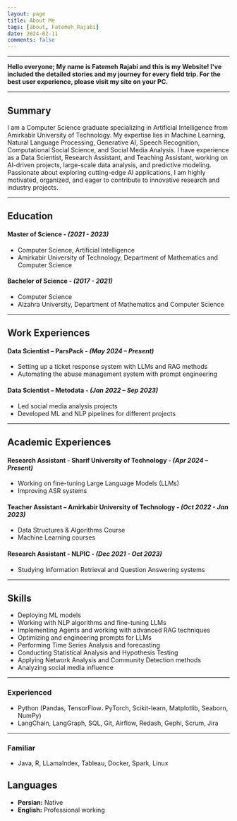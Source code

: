 ```yaml
---
layout: page
title: About Me
tags: [about, Fatemeh_Rajabi]
date: 2024-02-11
comments: false
---
```


---

<b> Hello everyone; My name is Fatemeh Rajabi and this is my Website! I've included the detailed stories and my journey for every field trip. For the best user experience, please visit my site on your PC. </b>

---

## **Summary**  

I am a Computer Science graduate specializing in Artificial Intelligence from Amirkabir University of Technology. My expertise lies in Machine Learning, Natural Language Processing, Generative AI, Speech Recognition, Computational Social Science, and Social Media Analysis. I have experience as a Data Scientist, Research Assistant, and Teaching Assistant, working on AI-driven projects, large-scale data analysis, and predictive modeling. Passionate about exploring cutting-edge AI applications, I am highly motivated, organized, and eager to contribute to innovative research and industry projects.  

---

## **Education**  

#### **Master of Science** - *(2021 - 2023)*
- Computer Science, Artificial Intelligence
- Amirkabir University of Technology, Department of Mathematics and Computer Science

#### **Bachelor of Science** - *(2017 - 2021)*
- Computer Science 
- Alzahra University, Department of Mathematics and Computer Science

---

## **Work Experiences**  

#### **Data Scientist** – ParsPack - *(May 2024 – Present)*  
- Setting up a ticket response system with LLMs and RAG methods
- Automating the abuse management system with prompt engineering

#### **Data Scientist** – Metodata - *(Jan 2022 – Sep 2023)*  
- Led social media analysis projects
- Developed ML and NLP pipelines for different projects

---

## **Academic Experiences** 

#### **Research Assistant** - Sharif University of Technology - *(Apr 2024 – Present)*
- Working on fine-tuning Large Language Models (LLMs)
- Improving ASR systems

#### **Teacher Assistant** – Amirkabir University of Technology - *(Oct 2022 - Jan 2023)*
- Data Structures & Algorithms Course
- Machine Learning courses

#### **Research Assistant** - NLPIC - *(Dec 2021 - Oct 2023)*
- Studying Information Retrieval and Question Answering systems

---

## **Skills**
- Deploying ML models
- Working with NLP algorithms and fine-tuning LLMs
- Implementing Agents and working with advanced RAG techniques
- Optimizing and engineering prompts for LLMs
- Performing Time Series Analysis and forecasting
- Conducting Statistical Analysis and Hypothesis Testing
- Applying Network Analysis and Community Detection methods
- Analyzing social media influence

---

### **Experienced** 
- Python (Pandas, TensorFlow، PyTorch, Scikit-learn, Matplotlib, Seaborn, NumPy)
- LangChain, LangGraph, SQL, Git, Airflow, Redash, Gephi, Scrum, Jira <br>

---

### **Familiar**
- Java, R, LLamaIndex, Tableau, Docker, Spark, Linux

## **Languages**
- **Persian:** Native
- **English:** Professional working

